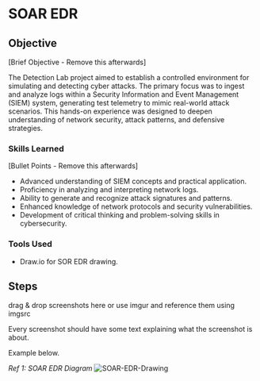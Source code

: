 # SOAR EDR

## Objective
[Brief Objective - Remove this afterwards]

The Detection Lab project aimed to establish a controlled environment for simulating and detecting cyber attacks. The primary focus was to ingest and analyze logs within a Security Information and Event Management (SIEM) system, generating test telemetry to mimic real-world attack scenarios. This hands-on experience was designed to deepen understanding of network security, attack patterns, and defensive strategies.

### Skills Learned
[Bullet Points - Remove this afterwards]

- Advanced understanding of SIEM concepts and practical application.
- Proficiency in analyzing and interpreting network logs.
- Ability to generate and recognize attack signatures and patterns.
- Enhanced knowledge of network protocols and security vulnerabilities.
- Development of critical thinking and problem-solving skills in cybersecurity.

### Tools Used

- Draw.io for SOR EDR drawing.

## Steps
drag & drop screenshots here or use imgur and reference them using imgsrc

Every screenshot should have some text explaining what the screenshot is about.

Example below.

*Ref 1: SOAR EDR Diagram*
![SOAR-EDR-Drawing](https://github.com/user-attachments/assets/84b376b1-ddfa-4dc6-a568-07319ce25231)

